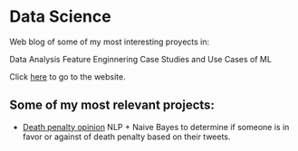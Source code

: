 # Data Science

Web blog of some of my most interesting proyects in:

Data Analysis
Feature Enginnering
Case Studies and Use Cases of ML


Click [here](https://chriss1245.github.io/data_science/) to go to the website.

## Some of my most relevant projects:

* [Death penalty opinion](https://chriss1245.github.io/death_penalty_nlp/) NLP + Naive Bayes to determine if someone is in favor or against of death penalty based on their tweets.

